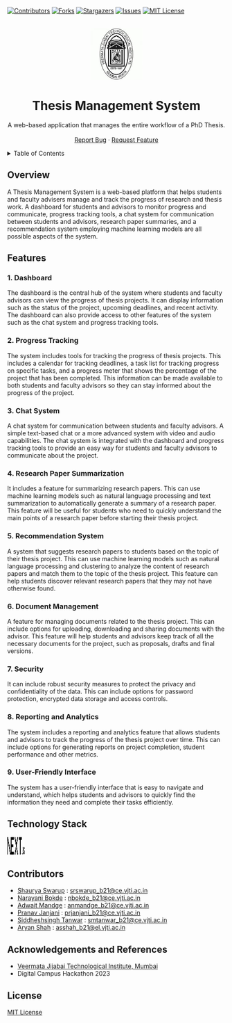 <a name="readme-top"></a>

[![Contributors][contributors-shield]][contributors-url]
[![Forks][forks-shield]][forks-url]
[![Stargazers][stars-shield]][stars-url]
[![Issues][issues-shield]][issues-url]
[![MIT License][license-shield]][license-url]

<!-- VJTI LOGO -->
<br />
<div align="center">
  <a href="https://github.com/ars-21/Thesis_Management_System">
    <img src="/assets/vjti_logo.jpeg" alt="Logo" width="120" height="120">
  </a>

<h1 align="center">Thesis Management System</h1>

  <p align="center">
    A web-based application that manages the entire workflow of a PhD Thesis.
    <br />
    <br />
     <a href="https://github.com/ars-21/Thesis_Management_System/issues">Report Bug</a>
    ·
    <a href="https://github.com/ars-21/Thesis_Management_System/issues">Request Feature</a>
  </p>
</div>



<!-- TABLE OF CONTENTS -->
<details>
  <summary>Table of Contents</summary>
  <ol>
    <li>
      <a href="#about-the-project">About The Project</a>
      <ul>
        <li><a href="#built-with">Built With</a></li>
      </ul>
    </li>
    <li>
      <a href="#getting-started">Getting Started</a>
      <ul>
        <li><a href="#prerequisites">Prerequisites</a></li>
        <li><a href="#installation">Installation</a></li>
      </ul>
    </li>
    <li><a href="#usage">Usage</a></li>
    <li><a href="#roadmap">Roadmap</a></li>
    <li><a href="#contributing">Contributing</a></li>
    <li><a href="#license">License</a></li>
    <li><a href="#contact">Contact</a></li>
    <li><a href="#acknowledgments">Acknowledgments</a></li>
  </ol>
</details>


## Overview
A Thesis Management System is a web-based platform that helps students and faculty advisers manage and track the progress of research and thesis work. A dashboard for students and advisors to monitor progress and communicate, progress tracking tools, a chat system for communication between students and advisors, research paper summaries, and a recommendation system employing machine learning models are all possible aspects of the system.


## Features

### 1. Dashboard

The dashboard is the central hub of the system where students and faculty advisors can view the progress of thesis projects. It can display information such as the status of the project, upcoming deadlines, and recent activity. The dashboard can also provide access to other features of the system such as the chat system and progress tracking tools.

### 2. Progress Tracking

The system includes tools for tracking the progress of thesis projects. This includes a calendar for tracking deadlines, a task list for tracking progress on specific tasks, and a progress meter that shows the percentage of the project that has been completed. This information can be made available to both students and faculty advisors so they can stay informed about the progress of the project.

### 3. Chat System

A chat system for communication between students and faculty advisors. A simple text-based chat or a more advanced system with video and audio capabilities. The chat system is integrated with the dashboard and progress tracking tools to provide an easy way for students and faculty advisors to communicate about the project.

### 4. Research Paper Summarization

It includes a feature for summarizing research papers. This can use machine learning models such as natural language processing and text summarization to automatically generate a summary of a research paper. This feature will be useful for students who need to quickly understand the main points of a research paper before starting their thesis project.

### 5. Recommendation System 

A system that suggests research papers to students based on the topic of their thesis project. This can use machine learning models such as natural language processing and clustering to analyze the content of research papers and match them to the topic of the thesis project. This feature can help students discover relevant research papers that they may not have otherwise found.

### 6. Document Management

A feature for managing documents related to the thesis project. This can include options for uploading, downloading and sharing documents with the advisor. This feature will help students and advisors keep track of all the necessary documents for the project, such as proposals, drafts and final versions.


### 7. Security

It can include robust security measures to protect the privacy and confidentiality of the data. This can include options for password protection, encrypted data storage and access controls.

### 8. Reporting and Analytics

The system includes a reporting and analytics feature that allows students and advisors to track the progress of the thesis project over time. This can include options for generating reports on project completion, student performance and other metrics.


### 9. User-Friendly Interface

The system has a user-friendly interface that is easy to navigate and understand, which helps students and advisors to quickly find the information they need and complete their tasks efficiently.


## Technology Stack

<div align="left">
  <a href="https://github.com/ars-21/Thesis_Management_System">
    <img src="/assets/nextjs.png" alt="Logo" width="40" height="40">
  </a>


<!-- CONTRIBUTORS -->
## Contributors
* [Shaurya Swarup](https://github.com/ShauryaSwarup) : [srswarup_b21@ce.vjti.ac.in](mailto:srswarup_b21@ce.vjti.ac.in)
* [Narayani Bokde](https://github.com/narayanibokde9) : [nbokde_b21@ce.vjti.ac.in](mailto:nbokde_b21@ce.vjti.ac.in)
* [Adwait Mandge](https://github.com/adwaitmandge) : [anmandge_b21@ce.vjti.ac.in](mailto:anmandge_b21@ce.vjti.ac.in)
* [Pranav Janjani](https://github.com/compgeek03) : [prjanjani_b21@ce.vjti.ac.in ](mailto:prjanjani_b21@ce.vjti.ac.in )
* [Siddheshsingh Tanwar](https://github.com/siddheshsingh26) : [smtanwar_b21@ce.vjti.ac.in](mailto:smtanwar_b21@ce.vjti.ac.in)
* [Aryan Shah](https://github.com/ars-21) : [asshah_b21@el.vjti.ac.in](mailto:asshah_b21@el.vjti.ac.in)


<!-- ACKNOWLEDGEMENTS AND REFERENCES -->
## Acknowledgements and References
* [Veermata Jijabai Technological Institute, Mumbai](https://vjti.ac.in/)
* Digital Campus Hackathon 2023
 
<!-- License -->
## License
[MIT License](https://opensource.org/licenses/MIT)


[contributors-shield]: https://img.shields.io/github/contributors/ars-21/Thesis_Management_System.svg?style=for-the-badge
[contributors-url]: https://github.com/ars-21/Thesis_Management_System/graphs/contributors
[forks-shield]: https://img.shields.io/github/forks/ars-21/Thesis_Management_System.svg?style=for-the-badge
[forks-url]: https://github.com/ars-21/Thesis_Management_System/network/members
[stars-shield]: https://img.shields.io/github/stars/ars-21/Thesis_Management_System.svg?style=for-the-badge
[stars-url]: https://github.com/ars-21/Thesis_Management_System/stargazers
[issues-shield]: https://img.shields.io/github/issues/ars-21/Thesis_Management_System.svg?style=for-the-badge
[issues-url]: https://github.com/ars-21/Thesis_Management_System/issues
[license-shield]: https://img.shields.io/github/license/ars-21/Thesis_Management_System.svg?style=for-the-badge
[license-url]: https://github.com/ars-21/Thesis_Management_System/blob/master/LICENSE.txt

[product-screenshot]: images/screenshot.png
[Next.js]: https://img.shields.io/badge/next.js-000000?style=for-the-badge&logo=nextdotjs&logoColor=white
[Next-url]: https://nextjs.org/
[React.js]: https://img.shields.io/badge/React-20232A?style=for-the-badge&logo=react&logoColor=61DAFB
[React-url]: https://reactjs.org/
[Vue.js]: https://img.shields.io/badge/Vue.js-35495E?style=for-the-badge&logo=vuedotjs&logoColor=4FC08D
[Vue-url]: https://vuejs.org/
[Angular.io]: https://img.shields.io/badge/Angular-DD0031?style=for-the-badge&logo=angular&logoColor=white
[Angular-url]: https://angular.io/
[Svelte.dev]: https://img.shields.io/badge/Svelte-4A4A55?style=for-the-badge&logo=svelte&logoColor=FF3E00
[Svelte-url]: https://svelte.dev/
[Laravel.com]: https://img.shields.io/badge/Laravel-FF2D20?style=for-the-badge&logo=laravel&logoColor=white
[Laravel-url]: https://laravel.com
[Bootstrap.com]: https://img.shields.io/badge/Bootstrap-563D7C?style=for-the-badge&logo=bootstrap&logoColor=white
[Bootstrap-url]: https://getbootstrap.com
[JQuery.com]: https://img.shields.io/badge/jQuery-0769AD?style=for-the-badge&logo=jquery&logoColor=white
[JQuery-url]: https://jquery.com 

